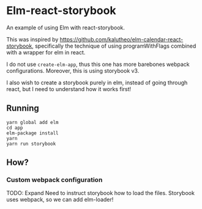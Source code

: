 # Elm-react-storybook
An example of using Elm with react-storybook.

This was inspired by https://github.com/kalutheo/elm-calendar-react-storybook, specifically the technique of using programWithFlags combined with a wrapper for elm in react.

I do not use `create-elm-app`, thus this one has more barebones webpack configurations.
Moreover, this is using storybook v3.

I also wish to create a storybook purely in elm, instead of going through react, but I need to understand how it works first!

## Running
```shell
yarn global add elm
cd app
elm-package install
yarn
yarn run storybook
```

## How?
### Custom webpack configuration
TODO: Expand
Need to instruct storybook how to load the files.
Storybook uses webpack, so we can add elm-loader!
